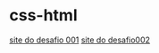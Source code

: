 # css-html
 
<a href="https://ericksm23.github.io/css-html/desafioos/desafio001/desafiii">site do desafio 001</a>
<a href="https//ericksm23.github.io/css-html\desafioos\desafio002\cgi.html">site do desafio002</a>